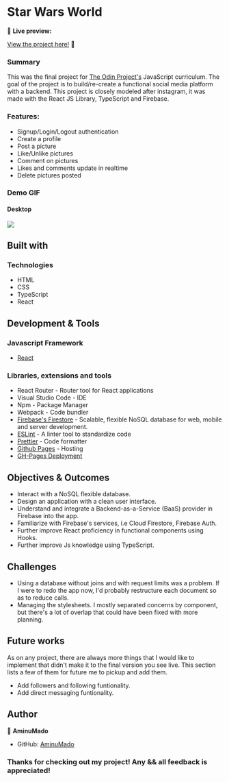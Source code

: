 # Star Wars World

🔗 **Live preview:** <p><a href="https://aminumado.github.io/instagram-clone" target="_blank" rel="noopener noreferrer">View the project here!</a> 👀</p>

<h3>Summary</h3>

<p>This was the final project for <a href="https://www.theodinproject.com/lessons/node-path-javascript-javascript-final-project" target="_blank" rel="noopener noreferrer">The Odin Project's</a> JavaScript curriculum. The goal of the project is to build/re-create a functional social media platform with a backend. This project is closely modeled after instagram, it was made with the React JS Library, TypeScript and Firebase.</p>

<h3>Features:</h3>

- Signup/Login/Logout authentication
- Create a profile
- Post a picture
- Like/Unlike pictures
- Comment on pictures
- Likes and comments update in realtime
- Delete pictures posted

<h3>Demo GIF</h3>

<h4>Desktop</h4>

![](./src/Assets/DemoGif/demo.gif)

## Built with

### Technologies

- HTML
- CSS
- TypeScript
- React

## Development & Tools

### Javascript Framework

- [React](https://github.com/facebook/create-react-app)

### Libraries, extensions and tools

- React Router - Router tool for React applications
- Visual Studio Code - IDE
- Npm - Package Manager
- Webpack - Code bundler
- [Firebase's Firestore](https://firebase.google.com/docs/firestore) - Scalable, flexible NoSQL database for web, mobile and server development.
- [ESLint](https://eslint.org/) - A linter tool to standardize code
- [Prettier](https://prettier.io/) - Code formatter
- [Github Pages](https://pages.github.com/) - Hosting
- [GH-Pages Deployment](https://dev.to/yuribenjamin/how-to-deploy-react-app-in-github-pages-2a1f)

## Objectives & Outcomes

- Interact with a NoSQL flexible database.
- Design an application with a clean user interface.
- Understand and integrate a Backend-as-a-Service (BaaS) provider in Firebase into the app.
- Familiarize with Firebase's services, i.e Cloud Firestore, Firebase Auth.
- Further improve React proficiency in functional components using Hooks.
- Further improve Js knowledge using TypeScript.

## Challenges

- Using a database without joins and with request limits was a problem. If I were to redo the app now, I'd probably restructure each document so as to reduce calls.
- Managing the stylesheets. I mostly separated concerns by component, but there's a lot of overlap that could have been fixed with more planning.

## Future works

As on any project, there are always more things that I would like to implement that didn't make it to the final version you see live. This section lists a few of them for future me to pickup and add them.

- Add followers and following funtionality.
- Add direct messaging funtionality.

## Author

👤 **AminuMado**

- GitHub: [AminuMado](https://github.com/AminuMado)

<h3>Thanks for checking out my project! Any && all feedback is appreciated!</h3>
